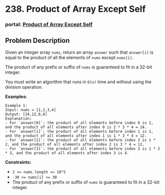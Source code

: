 <!--
 * @Description: temp
-->
# 238. Product of Array Except Self
### portal: [Product of Array Except Self](https://leetcode.com/problems/product-of-array-except-self/description/)
## Problem Description

Given an integer array `nums`, return an array `answer` such that `answer[i]` is equal to the product of all the elements of `nums` except `nums[i]`.

The product of any prefix or suffix of `nums` is guaranteed to fit in a 32-bit integer.

You must write an algorithm that runs in `O(n)` time and without using the division operation.

**Examples:**

```plaintext
Example 1:
Input: nums = [1,2,3,4]
Output: [24,12,8,6]
Explanation: 
- For `answer[0]`: the product of all elements before index 0 is 1, and the product of all elements after index 0 is 2 * 3 * 4 = 24.
- For `answer[1]`: the product of all elements before index 1 is 1, and the product of all elements after index 1 is 1 * 3 * 4 = 12.
- For `answer[2]`: the product of all elements before index 2 is 1 * 2, and the product of all elements after index 2 is 3 * 4 = 12.
- For `answer[3]`: the product of all elements before index 3 is 1 * 2 * 3, and the product of all elements after index 3 is 4.
```

**Constraints:**

- `2 <= nums.length <= 10^5`
- `-30 <= nums[i] <= 30`
- The product of any prefix or suffix of `nums` is guaranteed to fit in a 32-bit integer.
